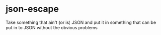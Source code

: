 # json-escape
Take something that ain't (or is) JSON and put it in something that can be put in to JSON without the obvious problems
